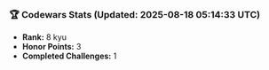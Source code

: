 ### 🏆 Codewars Stats (Updated: 2025-08-18 05:14:33 UTC)

- **Rank:** 8 kyu
- **Honor Points:** 3
- **Completed Challenges:** 1
